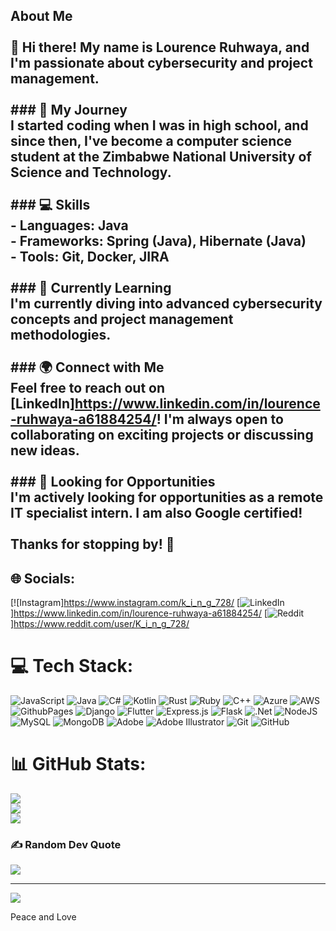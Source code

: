 
## About Me<br><br>👋 Hi there! My name is **Lourence Ruhwaya**, and I'm passionate about **cybersecurity** and **project management**.<br><br>### 🚀 My Journey<br>I started coding when I was in high school, and since then, I've become a computer science student at the **Zimbabwe National University of Science and Technology**.<br><br>### 💻 Skills<br>- **Languages:** Java<br>- **Frameworks:** Spring (Java), Hibernate (Java)<br>- **Tools:** Git, Docker, JIRA<br><br>### 🌱 Currently Learning<br>I'm currently diving into advanced cybersecurity concepts and project management methodologies.<br><br>### 🌍 Connect with Me<br>Feel free to reach out on [LinkedIn]https://www.linkedin.com/in/lourence-ruhwaya-a61884254/! I'm always open to collaborating on exciting projects or discussing new ideas.<br><br>### 🔭 Looking for Opportunities<br>I'm actively looking for opportunities as a **remote IT specialist intern**. I am also Google certified!<br><br>Thanks for stopping by! 🚀


## 🌐 Socials:
[![Instagram]https://www.instagram.com/k_i_n_g_728/ [![LinkedIn](https://img.shields.io/badge/LinkedIn-%230077B5.svg?logo=linkedin&logoColor=white)]https://www.linkedin.com/in/lourence-ruhwaya-a61884254/ [![Reddit](https://img.shields.io/badge/Reddit-%23FF4500.svg?logo=Reddit&logoColor=white)]https://www.reddit.com/user/K_i_n_g_728/

# 💻 Tech Stack:
![JavaScript](https://img.shields.io/badge/javascript-%23323330.svg?style=for-the-badge&logo=javascript&logoColor=%23F7DF1E) ![Java](https://img.shields.io/badge/java-%23ED8B00.svg?style=for-the-badge&logo=openjdk&logoColor=white) ![C#](https://img.shields.io/badge/c%23-%23239120.svg?style=for-the-badge&logo=csharp&logoColor=white) ![Kotlin](https://img.shields.io/badge/kotlin-%237F52FF.svg?style=for-the-badge&logo=kotlin&logoColor=white) ![Rust](https://img.shields.io/badge/rust-%23000000.svg?style=for-the-badge&logo=rust&logoColor=white) ![Ruby](https://img.shields.io/badge/ruby-%23CC342D.svg?style=for-the-badge&logo=ruby&logoColor=white) ![C++](https://img.shields.io/badge/c++-%2300599C.svg?style=for-the-badge&logo=c%2B%2B&logoColor=white) ![Azure](https://img.shields.io/badge/azure-%230072C6.svg?style=for-the-badge&logo=microsoftazure&logoColor=white) ![AWS](https://img.shields.io/badge/AWS-%23FF9900.svg?style=for-the-badge&logo=amazon-aws&logoColor=white) ![GithubPages](https://img.shields.io/badge/github%20pages-121013?style=for-the-badge&logo=github&logoColor=white) ![Django](https://img.shields.io/badge/django-%23092E20.svg?style=for-the-badge&logo=django&logoColor=white) ![Flutter](https://img.shields.io/badge/Flutter-%2302569B.svg?style=for-the-badge&logo=Flutter&logoColor=white) ![Express.js](https://img.shields.io/badge/express.js-%23404d59.svg?style=for-the-badge&logo=express&logoColor=%2361DAFB) ![Flask](https://img.shields.io/badge/flask-%23000.svg?style=for-the-badge&logo=flask&logoColor=white) ![.Net](https://img.shields.io/badge/.NET-5C2D91?style=for-the-badge&logo=.net&logoColor=white) ![NodeJS](https://img.shields.io/badge/node.js-6DA55F?style=for-the-badge&logo=node.js&logoColor=white) ![MySQL](https://img.shields.io/badge/mysql-4479A1.svg?style=for-the-badge&logo=mysql&logoColor=white) ![MongoDB](https://img.shields.io/badge/MongoDB-%234ea94b.svg?style=for-the-badge&logo=mongodb&logoColor=white) ![Adobe](https://img.shields.io/badge/adobe-%23FF0000.svg?style=for-the-badge&logo=adobe&logoColor=white) ![Adobe Illustrator](https://img.shields.io/badge/adobe%20illustrator-%23FF9A00.svg?style=for-the-badge&logo=adobe%20illustrator&logoColor=white) ![Git](https://img.shields.io/badge/git-%23F05033.svg?style=for-the-badge&logo=git&logoColor=white) ![GitHub](https://img.shields.io/badge/github-%23121011.svg?style=for-the-badge&logo=github&logoColor=white)
# 📊 GitHub Stats:
![](https://github-readme-stats.vercel.app/api?username=Anotida28&theme=dark&hide_border=false&include_all_commits=false&count_private=false)<br/>
![](https://github-readme-streak-stats.herokuapp.com/?user=Anotida28&theme=dark&hide_border=false)<br/>
![](https://github-readme-stats.vercel.app/api/top-langs/?username=Anotida28&theme=dark&hide_border=false&include_all_commits=false&count_private=false&layout=compact)

### ✍️ Random Dev Quote
![](https://quotes-github-readme.vercel.app/api?type=horizontal&theme=radical)

---
[![](https://visitcount.itsvg.in/api?id=Anotida28&icon=0&color=0)](https://visitcount.itsvg.in)


Peace and Love
